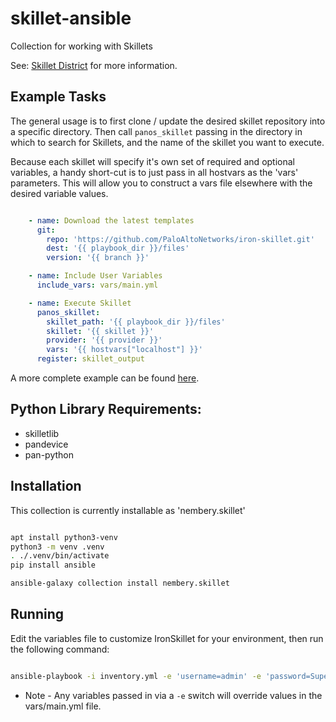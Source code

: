 # skillet-ansible

Collection for working with Skillets


See: [Skillet District](https://live.paloaltonetworks.com/t5/skillet-district/ct-p/Skillets) for more information.

## Example Tasks

The general usage is to first clone / update the desired skillet repository into a specific directory. Then call
`panos_skillet` passing in the directory in which to search for Skillets, and the name of the skillet you want to 
execute.

Because each skillet will specify it's own set of required and optional variables, a handy short-cut is to just pass
in all hostvars as the 'vars' parameters. This will allow you to construct a vars file elsewhere with the desired
variable values. 


```yaml

    - name: Download the latest templates
      git:
        repo: 'https://github.com/PaloAltoNetworks/iron-skillet.git'
        dest: '{{ playbook_dir }}/files'
        version: '{{ branch }}'

    - name: Include User Variables
      include_vars: vars/main.yml

    - name: Execute Skillet
      panos_skillet:
        skillet_path: '{{ playbook_dir }}/files'
        skillet: '{{ skillet }}'
        provider: '{{ provider }}'
        vars: '{{ hostvars["localhost"] }}'
      register: skillet_output

```

A more complete example can be found [here](https://github.com/nembery/panos_ansible_iron_skillet).

## Python Library Requirements:
* skilletlib
* pandevice
* pan-python


## Installation

This collection is currently installable as 'nembery.skillet'

```bash

apt install python3-venv
python3 -m venv .venv
. ./.venv/bin/activate
pip install ansible

ansible-galaxy collection install nembery.skillet

```

## Running

Edit the variables file to customize IronSkillet for your environment, then run the following command:

```bash

ansible-playbook -i inventory.yml -e 'username=admin' -e 'password=Super! Secret!' -e 'ip_address=10.0.1.55' load_iron_skillet.yml 

```

* Note - Any variables passed in via a `-e` switch will override values in the vars/main.yml file.